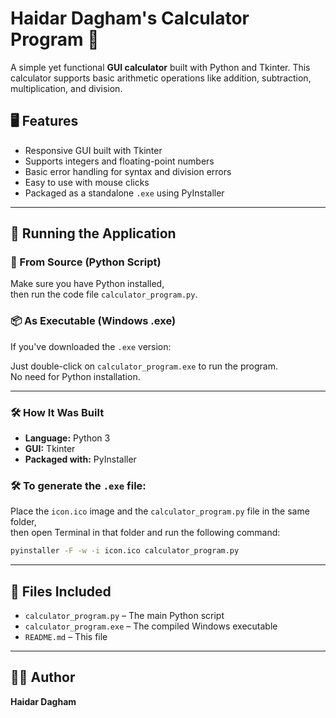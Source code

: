 # Haidar Dagham's Calculator Program 🧮

A simple yet functional **GUI calculator** built with Python and Tkinter. This calculator supports basic arithmetic operations like addition, subtraction, multiplication, and division.

## 🖥 Features

- Responsive GUI built with Tkinter  
- Supports integers and floating-point numbers  
- Basic error handling for syntax and division errors  
- Easy to use with mouse clicks  
- Packaged as a standalone `.exe` using PyInstaller

---

## 🚀 Running the Application

### 🔧 From Source (Python Script)
Make sure you have Python installed,  
then run the code file `calculator_program.py`.

### 📦 As Executable (Windows .exe)
If you've downloaded the `.exe` version:

Just double-click on `calculator_program.exe` to run the program.  
No need for Python installation.

---

### 🛠 How It Was Built

- **Language:** Python 3  
- **GUI:** Tkinter  
- **Packaged with:** PyInstaller

### 🛠 To generate the `.exe` file:

Place the `icon.ico` image and the `calculator_program.py` file in the same folder,  
then open Terminal in that folder and run the following command:

```bash
pyinstaller -F -w -i icon.ico calculator_program.py
```

---

## 📁 Files Included

- `calculator_program.py` – The main Python script  
- `calculator_program.exe` – The compiled Windows executable  
- `README.md` – This file

---

## 👨‍💻 Author
**Haidar Dagham**
